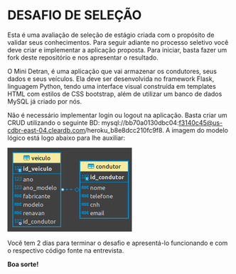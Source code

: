 # DESAFIO DE SELEÇÃO

Esta é uma avaliação de seleção de estágio criada com o propósito de validar seus conhecimentos. Para seguir adiante no processo seletivo você deve criar e implementar a aplicação proposta. Para iniciar, basta fazer um fork deste repositório e nos apresentar o resultado.

O Mini Detran, é uma aplicação que vai armazenar os condutores, seus dados e seus veículos. Ela deve ser desenvolvida no framework Flask, linguagem Python, tendo uma interface visual construída em templates HTML com estilos de CSS bootstrap, além de utilizar um banco de dados MySQL já criado por nós.

Não é necessário implementar login ou logout na aplicação. Basta criar um CRUD utilizando o seguinte BD: mysql://bb70a0130dbc04:f3140c45@us-cdbr-east-04.cleardb.com/heroku_b8e8dcc210fc9f8. A imagem do modelo lógico está logo abaixo para lhe auxiliar:

![Alt text](logico_minidetran.png?raw=true "modelo")

Você tem 2 dias para terminar o desafio e apresentá-lo funcionando e com o respectivo código fonte na entrevista. 

**Boa sorte!**
